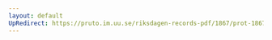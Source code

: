 ```yaml
---
layout: default
UpRedirect: https://pruto.im.uu.se/riksdagen-records-pdf/1867/prot-1867--fk--418/prot-1867--fk--418_008.pdf
---
```


